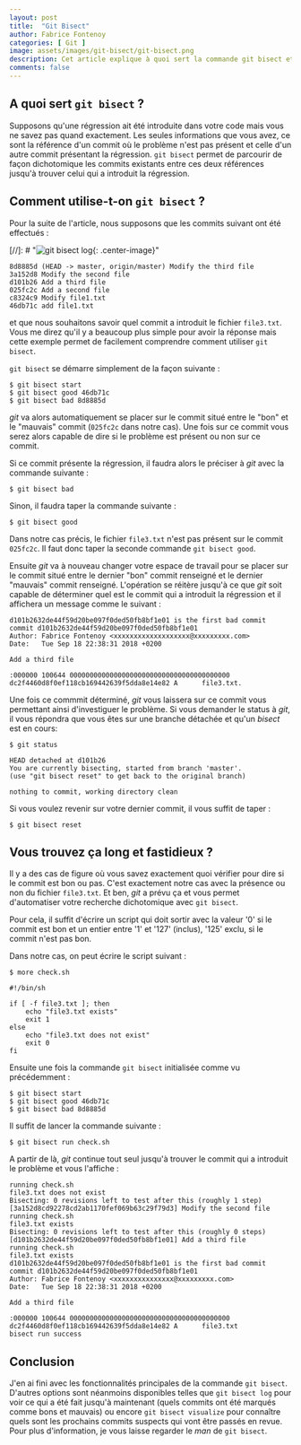 ```yaml
---
layout: post
title:  "Git Bisect"
author: Fabrice Fontenoy
categories: [ Git ]
image: assets/images/git-bisect/git-bisect.png
description: Cet article explique à quoi sert la commande git bisect et comment l'utiliser.
comments: false
---
```


A quoi sert `git bisect` ?
-----------------------

Supposons qu'une régression ait été introduite dans votre code mais vous ne savez pas quand exactement. 
Les seules informations que vous avez, ce sont la référence d'un commit où le problème n'est pas présent et celle d'un autre commit présentant la régression.
`git bisect` permet de parcourir de façon dichotomique les commits existants entre ces deux références jusqu'à trouver celui qui a introduit la régression.

Comment utilise-t-on `git bisect` ?
-----------------------------------

Pour la suite de l'article, nous supposons que les commits suivant ont été effectués :

[//]: #  "![git bisect log](../../../../assets/images/common/git-bisect-log.png "git bisect log"){: .center-image}"

	8d8885d (HEAD -> master, origin/master) Modify the third file
	3a152d8 Modify the second file
	d101b26 Add a third file
	025fc2c Add a second file
	c8324c9 Modify file1.txt
	46db71c add file1.txt

et que nous souhaitons savoir quel commit a introduit le fichier `file3.txt`.
Vous me direz qu'il y a beaucoup plus simple pour avoir la réponse mais cette exemple permet de facilement comprendre comment utiliser `git bisect`.


`git bisect` se démarre simplement de la façon suivante :

	$ git bisect start
	$ git bisect good 46db71c 
	$ git bisect bad 8d8885d

_git_ va alors automatiquement se placer sur le commit situé entre le "bon" et le "mauvais" commit (`025fc2c` dans notre cas).
Une fois sur ce commit vous serez alors capable de dire si le problème est présent ou non sur ce commit.

Si ce commit présente la régression, il faudra alors le préciser à _git_ avec la commande suivante :

	$ git bisect bad

Sinon, il faudra taper la commande suivante :

	$ git bisect good

Dans notre cas précis, le fichier `file3.txt` n'est pas présent sur le commit `025fc2c`.
Il faut donc taper la seconde commande `git bisect good`.

Ensuite _git_ va à nouveau changer votre espace de travail pour se placer sur le commit situé entre le dernier "bon" commit renseigné et le dernier "mauvais" commit renseigné.
L'opération se réitère jusqu'à ce que _git_ soit capable de déterminer quel est le commit qui a introduit la régression et il affichera un message comme le suivant :

	d101b2632de44f59d20be097f0ded50fb8bf1e01 is the first bad commit
	commit d101b2632de44f59d20be097f0ded50fb8bf1e01
	Author: Fabrice Fontenoy <xxxxxxxxxxxxxxxxxxx@xxxxxxxxx.com>
	Date:   Tue Sep 18 22:38:31 2018 +0200

	Add a third file

	:000000 100644 0000000000000000000000000000000000000000 dc2f4460d8f0ef118cb169442639f5dda8e14e82 A      file3.txt.


Une fois ce commmit déterminé, _git_ vous laissera sur ce commit vous permettant ainsi d'investiguer le problème.
Si vous demander le status à _git_, il vous répondra que vous êtes sur une branche détachée et qu'un _bisect_ est en cours:

	$ git status

	HEAD detached at d101b26
	You are currently bisecting, started from branch 'master'.
	(use "git bisect reset" to get back to the original branch)

	nothing to commit, working directory clean


Si vous voulez revenir sur votre dernier commit, il vous suffit de taper :

	$ git bisect reset


Vous trouvez ça long et fastidieux ?
------------------------------------

Il y a des cas de figure où vous savez exactement quoi vérifier pour dire si le commit est bon ou pas.
C'est exactement notre cas avec la présence ou non du fichier `file3.txt`.
Et ben, _git_ a prévu ça et vous permet d'automatiser votre recherche dichotomique avec `git bisect`.

Pour cela, il suffit d'écrire un script qui doit sortir avec la valeur '0' si le commit est bon et un entier entre '1' et '127' (inclus), '125' exclu, si le commit n'est pas bon.

Dans notre cas, on peut écrire le script suivant :

	$ more check.sh

	#!/bin/sh

	if [ -f file3.txt ]; then
		echo "file3.txt exists"
		exit 1
	else
		echo "file3.txt does not exist"
		exit 0
	fi

Ensuite une fois la commande `git bisect` initialisée comme vu précédemment :

	$ git bisect start
	$ git bisect good 46db71c 
	$ git bisect bad 8d8885d

Il suffit de lancer la commande suivante :

	$ git bisect run check.sh

A partir de là, _git_ continue tout seul jusqu'à trouver le commit qui a introduit le problème et vous l'affiche :

	running check.sh
	file3.txt does not exist
	Bisecting: 0 revisions left to test after this (roughly 1 step)
	[3a152d8cd92278cd2ab1170fef069b63c29f79d3] Modify the second file
	running check.sh
	file3.txt exists
	Bisecting: 0 revisions left to test after this (roughly 0 steps)
	[d101b2632de44f59d20be097f0ded50fb8bf1e01] Add a third file
	running check.sh
	file3.txt exists
	d101b2632de44f59d20be097f0ded50fb8bf1e01 is the first bad commit
	commit d101b2632de44f59d20be097f0ded50fb8bf1e01
	Author: Fabrice Fontenoy <xxxxxxxxxxxxxxx@xxxxxxxxx.com>
	Date:   Tue Sep 18 22:38:31 2018 +0200

	Add a third file

	:000000 100644 0000000000000000000000000000000000000000 dc2f4460d8f0ef118cb169442639f5dda8e14e82 A      file3.txt
	bisect run success


Conclusion
----------

J'en ai fini avec les fonctionnalités principales de la commande `git bisect`.
D'autres options sont néanmoins disponibles telles que `git bisect log` pour voir ce qui a été fait jusqu'à maintenant (quels commits ont été marqués comme bons et mauvais) ou encore `git bisect visualize` pour connaître quels sont les prochains commits suspects qui vont être passés en revue.
Pour plus d'information, je vous laisse regarder le _man_ de `git bisect`.

